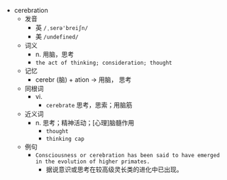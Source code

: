 - cerebration
  - 发音
    - 英 `/ˌserə'breiʃn/`
    - 美 `/undefined/`
  - 词义
    - n. 用脑，思考
    - `the act of thinking; consideration; thought `
  - 记忆
    - cerebr (脑) + ation → 用脑， 思考
  - 同根词
    - vi.
      - `cerebrate` 思考，思索；用脑筋
  - 近义词
    - n. 思考；精神活动；[心理]脑髓作用
      - `thought`
      - `thinking cap`
  - 例句
    - `Consciousness or cerebration has been said to have emerged in the evolution of higher primates.`
      - 据说意识或思考在较高级灵长类的进化中已出现。

